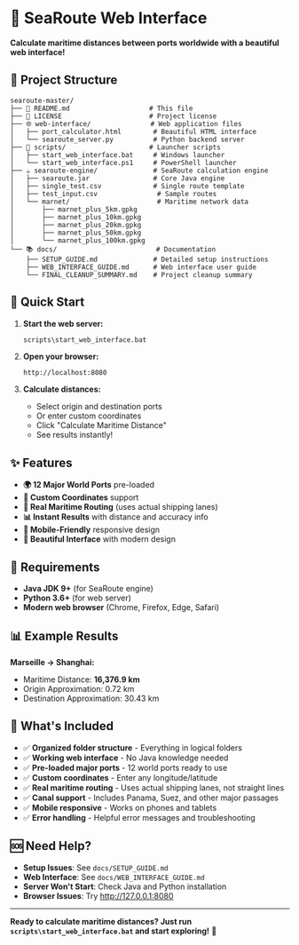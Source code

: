 # 🌊 SeaRoute Web Interface

**Calculate maritime distances between ports worldwide with a beautiful web interface!**

## 📁 Project Structure

```
searoute-master/
├── 📖 README.md                    # This file
├── 📄 LICENSE                      # Project license
├── 🌐 web-interface/               # Web application files
│   ├── port_calculator.html        # Beautiful HTML interface
│   └── searoute_server.py          # Python backend server
├── 🚀 scripts/                     # Launcher scripts
│   ├── start_web_interface.bat     # Windows launcher
│   └── start_web_interface.ps1     # PowerShell launcher
├── ☕ searoute-engine/              # SeaRoute calculation engine
│   ├── searoute.jar                # Core Java engine
│   ├── single_test.csv             # Single route template
│   ├── test_input.csv               # Sample routes
│   └── marnet/                      # Maritime network data
│       ├── marnet_plus_5km.gpkg
│       ├── marnet_plus_10km.gpkg
│       ├── marnet_plus_20km.gpkg
│       ├── marnet_plus_50km.gpkg
│       └── marnet_plus_100km.gpkg
└── 📚 docs/                         # Documentation
    ├── SETUP_GUIDE.md              # Detailed setup instructions
    ├── WEB_INTERFACE_GUIDE.md      # Web interface user guide
    └── FINAL_CLEANUP_SUMMARY.md    # Project cleanup summary
```

## 🚀 Quick Start

1. **Start the web server:**
   ```bash
   scripts\start_web_interface.bat
   ```

2. **Open your browser:**
   ```
   http://localhost:8080
   ```

3. **Calculate distances:**
   - Select origin and destination ports
   - Or enter custom coordinates
   - Click "Calculate Maritime Distance"
   - See results instantly!

## ✨ Features

- **🌍 12 Major World Ports** pre-loaded
- **📍 Custom Coordinates** support
- **🚢 Real Maritime Routing** (uses actual shipping lanes)
- **📊 Instant Results** with distance and accuracy info
- **📱 Mobile-Friendly** responsive design
- **🎨 Beautiful Interface** with modern design

## 🔧 Requirements

- **Java JDK 9+** (for SeaRoute engine)
- **Python 3.6+** (for web server)
- **Modern web browser** (Chrome, Firefox, Edge, Safari)

## 📊 Example Results

**Marseille → Shanghai:**
- Maritime Distance: **16,376.9 km**
- Origin Approximation: 0.72 km
- Destination Approximation: 30.43 km

## 🎯 What's Included

- ✅ **Organized folder structure** - Everything in logical folders
- ✅ **Working web interface** - No Java knowledge needed
- ✅ **Pre-loaded major ports** - 12 world ports ready to use
- ✅ **Custom coordinates** - Enter any longitude/latitude
- ✅ **Real maritime routing** - Uses actual shipping lanes, not straight lines
- ✅ **Canal support** - Includes Panama, Suez, and other major passages
- ✅ **Mobile responsive** - Works on phones and tablets
- ✅ **Error handling** - Helpful error messages and troubleshooting

## 🆘 Need Help?

- **Setup Issues**: See `docs/SETUP_GUIDE.md`
- **Web Interface**: See `docs/WEB_INTERFACE_GUIDE.md`
- **Server Won't Start**: Check Java and Python installation
- **Browser Issues**: Try http://127.0.0.1:8080

---

**Ready to calculate maritime distances? Just run `scripts\start_web_interface.bat` and start exploring!** 🚢